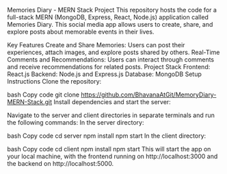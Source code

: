 Memories Diary - MERN Stack Project
This repository hosts the code for a full-stack MERN (MongoDB, Express, React, Node.js) application called Memories Diary. This social media app allows users to create, share, and explore posts about memorable events in their lives.

Key Features
Create and Share Memories: Users can post their experiences, attach images, and explore posts shared by others.
Real-Time Comments and Recommendations: Users can interact through comments and receive recommendations for related posts.
Project Stack
Frontend: React.js
Backend: Node.js and Express.js
Database: MongoDB
Setup Instructions
Clone the repository:

bash
Copy code
git clone https://github.com/BhavanaAtGit/MemoryDiary-MERN-Stack.git
Install dependencies and start the server:

Navigate to the server and client directories in separate terminals and run the following commands:
In the server directory:

bash
Copy code
cd server
npm install
npm start
In the client directory:

bash
Copy code
cd client
npm install
npm start
This will start the app on your local machine, with the frontend running on http://localhost:3000 and the backend on http://localhost:5000.
